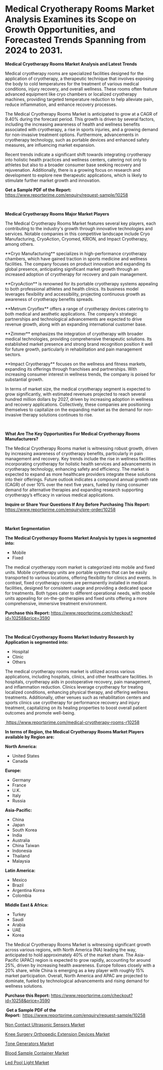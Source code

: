 <p><h1>Medical Cryotherapy Rooms Market Analysis Examines its Scope on Growth Opportunities, and Forecasted Trends Spanning from 2024 to 2031.</h1></p><p><strong>Medical Cryotherapy Rooms Market Analysis and Latest Trends</strong></p>
<p><p>Medical cryotherapy rooms are specialized facilities designed for the application of cryotherapy, a therapeutic technique that involves exposing the body to cold temperatures for the treatment of various medical conditions, injury recovery, and overall wellness. These rooms often feature advanced equipment like cryo chambers or localized cryotherapy machines, providing targeted temperature reduction to help alleviate pain, reduce inflammation, and enhance recovery processes.</p><p>The Medical Cryotherapy Rooms Market is anticipated to grow at a CAGR of 9.40% during the forecast period. This growth is driven by several factors, including the increasing awareness of health and wellness benefits associated with cryotherapy, a rise in sports injuries, and a growing demand for non-invasive treatment options. Furthermore, advancements in cryotherapy technology, such as portable devices and enhanced safety measures, are influencing market expansion.</p><p>Recent trends indicate a significant shift towards integrating cryotherapy into holistic health practices and wellness centers, catering not only to athletes but also to a broader consumer base seeking recovery and rejuvenation. Additionally, there is a growing focus on research and development to explore new therapeutic applications, which is likely to stimulate further market growth and innovation.</p></p>
<p><strong>Get a Sample PDF of the Report:&nbsp;</strong> <a href="https://www.reportprime.com/enquiry/request-sample/10258?utm_campaign=24&utm_medium=2&utm_source=Github&utm_content=ia&utm_term=25122024&utm_id=medical-cryotherapy-rooms">https://www.reportprime.com/enquiry/request-sample/10258</a></p>
<p>&nbsp;</p>
<p><strong>Medical Cryotherapy Rooms Major Market Players</strong></p>
<p><p>The Medical Cryotherapy Rooms Market features several key players, each contributing to the industry's growth through innovative technologies and services. Notable companies in this competitive landscape include Cryo Manufacturing, CryoAction, Cryomed, KRION, and Impact Cryotherapy, among others.</p><p>**Cryo Manufacturing** specializes in high-performance cryotherapy chambers, which have gained traction in sports medicine and wellness facilities. The company focuses on product innovation and expanding its global presence, anticipating significant market growth through an increased adoption of cryotherapy for recovery and pain management.</p><p>**CryoAction** is renowned for its portable cryotherapy systems appealing to both professional athletes and health clinics. Its business model leverages flexibility and accessibility, projecting continuous growth as awareness of cryotherapy benefits spreads.</p><p>**Metrum Cryoflex** offers a range of cryotherapy devices catering to both medical and aesthetic applications. The company's strategic partnerships and technological advancements are expected to drive revenue growth, along with an expanding international customer base.</p><p>**Zimmer** emphasizes the integration of cryotherapy with broader medical technologies, providing comprehensive therapeutic solutions. Its established market presence and strong brand recognition position it well for future growth, particularly in rehabilitation and pain management sectors.</p><p>**Impact Cryotherapy** focuses on the wellness and fitness markets, expanding its offerings through franchises and partnerships. With increasing consumer interest in wellness trends, the company is poised for substantial growth.</p><p>In terms of market size, the medical cryotherapy segment is expected to grow significantly, with estimated revenues projected to reach several hundred million dollars by 2027, driven by increasing adoption in wellness and recovery applications. Collectively, these companies are positioning themselves to capitalize on the expanding market as the demand for non-invasive therapy solutions continues to rise.</p></p>
<p>&nbsp;</p>
<p><strong>What Are The Key Opportunities For Medical Cryotherapy Rooms Manufacturers?</strong></p>
<p><p>The Medical Cryotherapy Rooms market is witnessing robust growth, driven by increasing awareness of cryotherapy benefits, particularly in pain management and recovery. Key trends include the rise in wellness facilities incorporating cryotherapy for holistic health services and advancements in cryotherapy technology, enhancing safety and efficiency. The market is expected to expand as more healthcare providers integrate these solutions into their offerings. Future outlook indicates a compound annual growth rate (CAGR) of over 10% over the next five years, fueled by rising consumer demand for alternative therapies and expanding research supporting cryotherapy’s efficacy in various medical applications.</p></p>
<p><strong>Inquire or Share Your Questions If Any Before Purchasing This Report:</strong> <a href="https://www.reportprime.com/enquiry/pre-order/10258?utm_campaign=24&utm_medium=2&utm_source=Github&utm_content=ia&utm_term=25122024&utm_id=medical-cryotherapy-rooms">https://www.reportprime.com/enquiry/pre-order/10258</a></p>
<p>&nbsp;</p>
<p><strong>Market Segmentation</strong></p>
<p><strong>The Medical Cryotherapy Rooms Market Analysis by types is segmented into:</strong></p>
<p><ul><li>Mobile</li><li>Fixed</li></ul></p>
<p><p>The medical cryotherapy room market is categorized into mobile and fixed units. Mobile cryotherapy units are portable systems that can be easily transported to various locations, offering flexibility for clinics and events. In contrast, fixed cryotherapy rooms are permanently installed in medical facilities, designed for consistent usage and providing a dedicated space for treatments. Both types cater to different operational needs, with mobile units appealing for on-the-go therapies and fixed units offering a more comprehensive, immersive treatment environment.</p></p>
<p><strong>Purchase this Report:&nbsp;</strong><a href="https://www.reportprime.com/checkout?id=10258&price=3590&utm_campaign=24&utm_medium=2&utm_source=Github&utm_content=ia&utm_term=25122024&utm_id=medical-cryotherapy-rooms">https://www.reportprime.com/checkout?id=10258&price=3590</a></p>
<p>&nbsp;</p>
<p><strong>The Medical Cryotherapy Rooms Market Industry Research by Application is segmented into:</strong></p>
<p><ul><li>Hospital</li><li>Clinic</li><li>Others</li></ul></p>
<p><p>The medical cryotherapy rooms market is utilized across various applications, including hospitals, clinics, and other healthcare facilities. In hospitals, cryotherapy aids in postoperative recovery, pain management, and inflammation reduction. Clinics leverage cryotherapy for treating localized conditions, enhancing physical therapy, and offering wellness treatments. Additionally, other venues such as rehabilitation centers and sports clinics use cryotherapy for performance recovery and injury treatment, capitalizing on its healing properties to boost overall patient outcomes and promote well-being.</p></p>
<p><a href="https://www.reportprime.com/medical-cryotherapy-rooms-r10258?utm_campaign=24&utm_medium=2&utm_source=Github&utm_content=ia&utm_term=25122024&utm_id=medical-cryotherapy-rooms">&nbsp;https://www.reportprime.com/medical-cryotherapy-rooms-r10258</a></p>
<p><strong>In terms of Region, the Medical Cryotherapy Rooms Market Players available by Region are:</strong></p>
<p>
    <p> <strong> North America: </strong>
        <ul>
            <li>United States</li>
            <li>Canada</li>
        </ul>
        </p> 
    <p> <strong> Europe: </strong>
        <ul>
            <li>Germany</li>
            <li>France</li>
            <li>U.K.</li>
            <li>Italy</li>
            <li>Russia</li>
        </ul>
        </p> 
    <p> <strong> Asia-Pacific: </strong>
        <ul>
            <li>China</li>
            <li>Japan</li>
            <li>South Korea</li>
            <li>India</li>
            <li>Australia</li>
            <li>China Taiwan</li>
            <li>Indonesia</li>
            <li>Thailand</li>
            <li>Malaysia</li>
        </ul>
        </p> 
    <p> <strong> Latin America: </strong>
        <ul>
            <li>Mexico</li>
            <li>Brazil</li>
            <li>Argentina Korea</li>
            <li>Colombia</li>
        </ul>
        </p> 
    <p> <strong> Middle East & Africa: </strong>
        <ul>
            <li>Turkey</li>
            <li>Saudi</li>
            <li>Arabia</li>
            <li>UAE</li>
            <li>Korea</li>
        </ul>
    </p>
    </p>
<p><p>The Medical Cryotherapy Rooms Market is witnessing significant growth across various regions, with North America (NA) leading the way, anticipated to hold approximately 40% of the market share. The Asia-Pacific (APAC) region is expected to grow rapidly, accounting for around 25%, driven by increasing health awareness. Europe follows closely with a 20% share, while China is emerging as a key player with roughly 15% market participation. Overall, North America and APAC are projected to dominate, fueled by technological advancements and rising demand for wellness solutions.</p></p>
<p><strong>Purchase this Report: </strong><a href="https://www.reportprime.com/checkout?id=10258&price=3590&utm_campaign=24&utm_medium=2&utm_source=Github&utm_content=ia&utm_term=25122024&utm_id=medical-cryotherapy-rooms">https://www.reportprime.com/checkout?id=10258&price=3590</a></p>
<p>&nbsp;<strong>Get a Sample PDF of the Report:&nbsp;&nbsp;</strong><a href="https://www.reportprime.com/enquiry/request-sample/10258?utm_campaign=24&utm_medium=2&utm_source=Github&utm_content=ia&utm_term=25122024&utm_id=medical-cryotherapy-rooms">https://www.reportprime.com/enquiry/request-sample/10258</a></p>
<p><strong></strong></p>
<p><p><a href="https://www.linkedin.com/pulse/acomprehensive-analysis-onthe-sizedynamicsand-expected-development-ijqdf?utm_campaign=24&utm_medium=2&utm_source=Github&utm_content=ia&utm_term=25122024&utm_id=medical-cryotherapy-rooms">Non Contact Ultrasonic Sensors Market</a></p><p><a href="https://github.com/delindacallegari68/Market-Research-Report-List-1/blob/main/knee-surgery-orthopedic-extension-devices-market.md?utm_campaign=24&utm_medium=2&utm_source=Github&utm_content=ia&utm_term=25122024&utm_id=medical-cryotherapy-rooms">Knee Surgery Orthopedic Extension Devices Market</a></p><p><a href="https://www.linkedin.com/pulse/tone-generators-market-research-2024-2031-growth-opportunities-zqynf?utm_campaign=24&utm_medium=2&utm_source=Github&utm_content=ia&utm_term=25122024&utm_id=medical-cryotherapy-rooms">Tone Generators Market</a></p><p><a href="https://github.com/elizabethdagraca/Market-Research-Report-List-5/blob/main/blood-sample-container-market.md?utm_campaign=24&utm_medium=2&utm_source=Github&utm_content=ia&utm_term=25122024&utm_id=medical-cryotherapy-rooms">Blood Sample Container Market</a></p><p><a href="https://www.linkedin.com/pulse/led-pool-light-market-analysis-report-key-players-overview-72-yeeyf?utm_campaign=24&utm_medium=2&utm_source=Github&utm_content=ia&utm_term=25122024&utm_id=medical-cryotherapy-rooms">Led Pool Light Market</a></p></p>